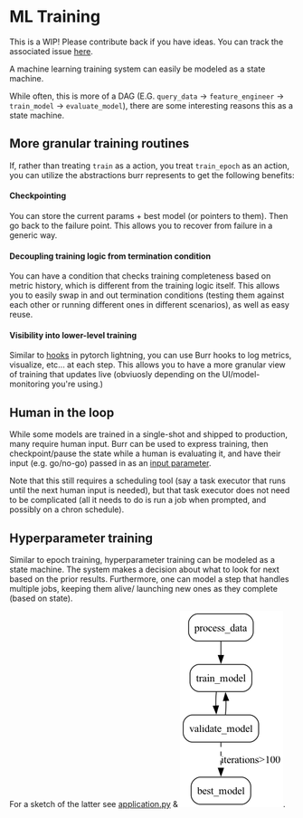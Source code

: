 # ML Training

This is a WIP! Please contribute back if you have ideas. You can track the associated issue [here](https://github.com/DAGWorks-Inc/burr/issues/138).

A machine learning training system can easily be modeled as a state machine.

While often, this is more of a DAG (E.G. `query_data` -> `feature_engineer` -> `train_model` -> `evaluate_model`), there
are some interesting reasons this as a state machine.

## More granular training routines

If, rather than treating `train` as a action, you treat `train_epoch` as an action, you can utilize the abstractions
burr represents to get the following benefits:

#### Checkpointing

You can store the current params + best model (or pointers to them). Then go back to the failure point. This allows you
to recover from failure in a generic way.

#### Decoupling training logic from termination condition

You can have a condition that checks training completeness based on metric history, which is different from the training logic itself.
This allows you to easily swap in and out termination conditions (testing them against each other or running different ones in different scenarios),
as well as easy reuse.

#### Visibility into lower-level training

Similar to [hooks](https://lightning.ai/docs/pytorch/stable//extensions/callbacks.html) in pytorch lightning,
you can use Burr hooks to log metrics, visualize, etc... at each step. This allows you to have a more granular view of training that updates live
(obviuosly depending on the UI/model-monitoring you're using.)

## Human in the loop

While some models are trained in a single-shot and shipped to production, many require human input.
Burr can be used to express training, then checkpoint/pause the state while a human is evaluating it,
and have their input (e.g. go/no-go) passed in as an [input parameter](https://burr.dagworks.io/concepts/actions/#runtime-inputs).

Note that this still requires a scheduling tool (say a task executor that runs until the next human input is needed),
but that task executor does not need to be complicated (all it needs to do is run a job when prompted, and possibly on a chron schedule).

## Hyperparameter training

Similar to epoch training, hyperparameter training can be modeled as a state machine. The system makes a decision about what
to look for next based on the prior results. Furthermore, one can model a step that handles multiple jobs, keeping them alive/
launching new ones as they complete (based on state).

For a sketch of the latter see [application.py](./application.py) & ![diagram](./statemachine.png).
